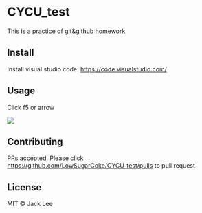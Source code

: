 # CYCU_test

This is a practice of git&github homework

## Install

Install visual studio code:
https://code.visualstudio.com/

## Usage

Click f5 or arrow

![](https://i.stack.imgur.com/cztE2.png)

## Contributing

PRs accepted.
Please click https://github.com/LowSugarCoke/CYCU_test/pulls to pull request
<!-- readme: contributors -start -->
<!-- readme: contributors -end -->


## License

MIT © Jack Lee
